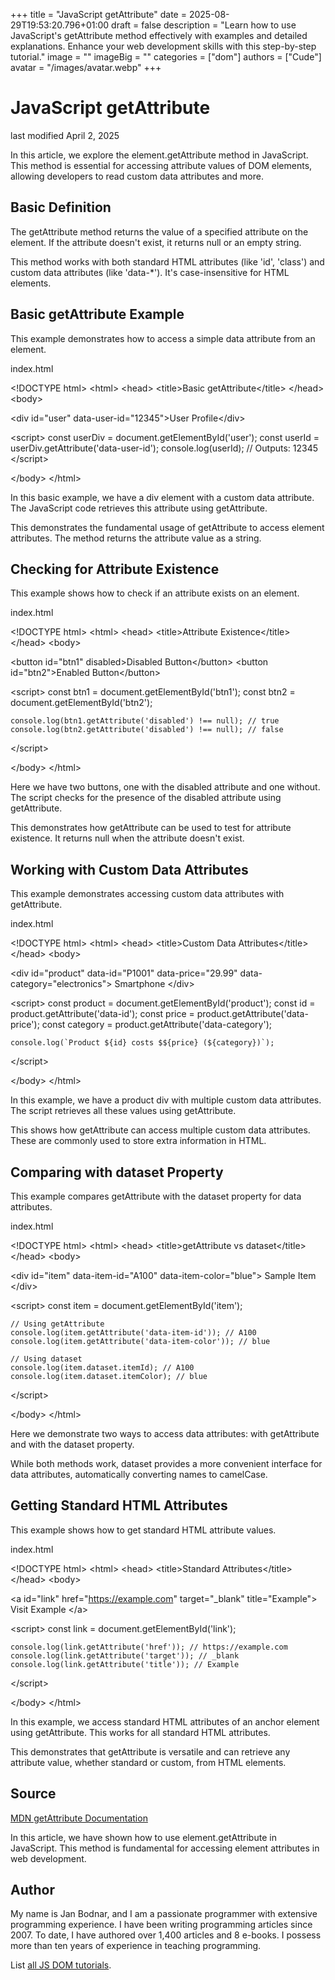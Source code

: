 +++
title = "JavaScript getAttribute"
date = 2025-08-29T19:53:20.796+01:00
draft = false
description = "Learn how to use JavaScript's getAttribute method effectively with examples and detailed explanations. Enhance your web development skills with this step-by-step tutorial."
image = ""
imageBig = ""
categories = ["dom"]
authors = ["Cude"]
avatar = "/images/avatar.webp"
+++

# JavaScript getAttribute

last modified April 2, 2025

In this article, we explore the element.getAttribute method in
JavaScript. This method is essential for accessing attribute values of DOM
elements, allowing developers to read custom data attributes and more.

## Basic Definition

The getAttribute method returns the value of a specified attribute
on the element. If the attribute doesn't exist, it returns null or an empty
string.

This method works with both standard HTML attributes (like 'id', 'class') and
custom data attributes (like 'data-*'). It's case-insensitive for HTML elements.

## Basic getAttribute Example

This example demonstrates how to access a simple data attribute from an element.

index.html
    

&lt;!DOCTYPE html&gt;
&lt;html&gt;
&lt;head&gt;
    &lt;title&gt;Basic getAttribute&lt;/title&gt;
&lt;/head&gt;
&lt;body&gt;

&lt;div id="user" data-user-id="12345"&gt;User Profile&lt;/div&gt;

&lt;script&gt;
    const userDiv = document.getElementById('user');
    const userId = userDiv.getAttribute('data-user-id');
    console.log(userId); // Outputs: 12345
&lt;/script&gt;

&lt;/body&gt;
&lt;/html&gt;

In this basic example, we have a div element with a custom data attribute.
The JavaScript code retrieves this attribute using getAttribute.

This demonstrates the fundamental usage of getAttribute to access
element attributes. The method returns the attribute value as a string.

## Checking for Attribute Existence

This example shows how to check if an attribute exists on an element.

index.html
    

&lt;!DOCTYPE html&gt;
&lt;html&gt;
&lt;head&gt;
    &lt;title&gt;Attribute Existence&lt;/title&gt;
&lt;/head&gt;
&lt;body&gt;

&lt;button id="btn1" disabled&gt;Disabled Button&lt;/button&gt;
&lt;button id="btn2"&gt;Enabled Button&lt;/button&gt;

&lt;script&gt;
    const btn1 = document.getElementById('btn1');
    const btn2 = document.getElementById('btn2');
    
    console.log(btn1.getAttribute('disabled') !== null); // true
    console.log(btn2.getAttribute('disabled') !== null); // false
&lt;/script&gt;

&lt;/body&gt;
&lt;/html&gt;

Here we have two buttons, one with the disabled attribute and one without.
The script checks for the presence of the disabled attribute using
getAttribute.

This demonstrates how getAttribute can be used to test for
attribute existence. It returns null when the attribute doesn't exist.

## Working with Custom Data Attributes

This example demonstrates accessing custom data attributes with getAttribute.

index.html
    

&lt;!DOCTYPE html&gt;
&lt;html&gt;
&lt;head&gt;
    &lt;title&gt;Custom Data Attributes&lt;/title&gt;
&lt;/head&gt;
&lt;body&gt;

&lt;div id="product" 
     data-id="P1001" 
     data-price="29.99" 
     data-category="electronics"&gt;
    Smartphone
&lt;/div&gt;

&lt;script&gt;
    const product = document.getElementById('product');
    const id = product.getAttribute('data-id');
    const price = product.getAttribute('data-price');
    const category = product.getAttribute('data-category');
    
    console.log(`Product ${id} costs $${price} (${category})`);
&lt;/script&gt;

&lt;/body&gt;
&lt;/html&gt;

In this example, we have a product div with multiple custom data attributes.
The script retrieves all these values using getAttribute.

This shows how getAttribute can access multiple custom data
attributes. These are commonly used to store extra information in HTML.

## Comparing with dataset Property

This example compares getAttribute with the dataset property for data attributes.

index.html
    

&lt;!DOCTYPE html&gt;
&lt;html&gt;
&lt;head&gt;
    &lt;title&gt;getAttribute vs dataset&lt;/title&gt;
&lt;/head&gt;
&lt;body&gt;

&lt;div id="item" data-item-id="A100" data-item-color="blue"&gt;
    Sample Item
&lt;/div&gt;

&lt;script&gt;
    const item = document.getElementById('item');
    
    // Using getAttribute
    console.log(item.getAttribute('data-item-id')); // A100
    console.log(item.getAttribute('data-item-color')); // blue
    
    // Using dataset
    console.log(item.dataset.itemId); // A100
    console.log(item.dataset.itemColor); // blue
&lt;/script&gt;

&lt;/body&gt;
&lt;/html&gt;

Here we demonstrate two ways to access data attributes: with
getAttribute and with the dataset property.

While both methods work, dataset provides a more convenient
interface for data attributes, automatically converting names to camelCase.

## Getting Standard HTML Attributes

This example shows how to get standard HTML attribute values.

index.html
    

&lt;!DOCTYPE html&gt;
&lt;html&gt;
&lt;head&gt;
    &lt;title&gt;Standard Attributes&lt;/title&gt;
&lt;/head&gt;
&lt;body&gt;

&lt;a id="link" href="https://example.com" target="_blank" title="Example"&gt;
    Visit Example
&lt;/a&gt;

&lt;script&gt;
    const link = document.getElementById('link');
    
    console.log(link.getAttribute('href')); // https://example.com
    console.log(link.getAttribute('target')); // _blank
    console.log(link.getAttribute('title')); // Example
&lt;/script&gt;

&lt;/body&gt;
&lt;/html&gt;

In this example, we access standard HTML attributes of an anchor element using
getAttribute. This works for all standard HTML attributes.

This demonstrates that getAttribute is versatile and can retrieve
any attribute value, whether standard or custom, from HTML elements.

## Source

[MDN getAttribute Documentation](https://developer.mozilla.org/en-US/docs/Web/API/Element/getAttribute)

In this article, we have shown how to use element.getAttribute
in JavaScript. This method is fundamental for accessing element attributes
in web development.

## Author

My name is Jan Bodnar, and I am a passionate programmer with extensive
programming experience. I have been writing programming articles since 2007.
To date, I have authored over 1,400 articles and 8 e-books. I possess more
than ten years of experience in teaching programming.

List [all JS DOM tutorials](/all/#dom).